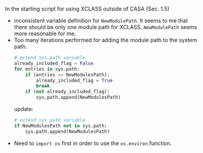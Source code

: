 In the starting script for using XCLASS outside of CASA (Sec. 1.5)
* inconsistent variable definition for `NewModulePath`.  It seems to me that there should be only one module path for XCLASS.  `NewModulePath` seems more reasonable for me.  
* Too many iterations performed for adding the module path to the system path.
    ```python
    # extend sys.path variable
    already_included_flag = False
    for entries in sys.path:  
        if (entries == NewModulesPath):
            already_included_flag = True
            break  
        if (not already_included_flag):
            sys.path.append(NewModulesPath)  
    ```
    update:
    ```python
    # extend sys.path variable
    if NewModulesPath not in sys.path:
        sys.path.append(NewModulesPath)
    ```
* Need to `import os` first in order to use the `os.environ` function.

